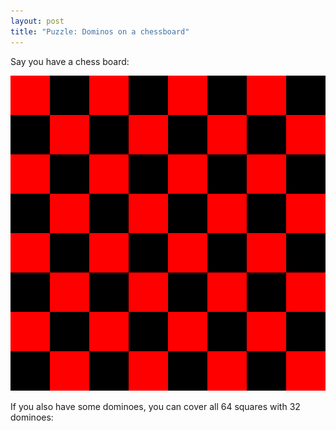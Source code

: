 ```yaml
---
layout: post
title: "Puzzle: Dominos on a chessboard"
---
```


Say you have a chess board:

<img src="/images/chessboard.svg">

If you also have some dominoes, you can cover all 64 squares with 32 dominoes:
